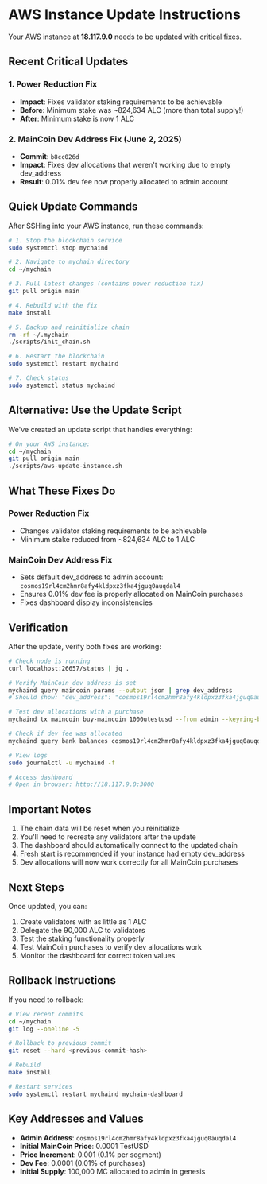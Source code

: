 # AWS Instance Update Instructions

Your AWS instance at **18.117.9.0** needs to be updated with critical fixes.

## Recent Critical Updates

### 1. Power Reduction Fix
- **Impact**: Fixes validator staking requirements to be achievable
- **Before**: Minimum stake was ~824,634 ALC (more than total supply!)
- **After**: Minimum stake is now 1 ALC

### 2. MainCoin Dev Address Fix (June 2, 2025)
- **Commit**: `b8cc026d`
- **Impact**: Fixes dev allocations that weren't working due to empty dev_address
- **Result**: 0.01% dev fee now properly allocated to admin account

## Quick Update Commands

After SSHing into your AWS instance, run these commands:

```bash
# 1. Stop the blockchain service
sudo systemctl stop mychaind

# 2. Navigate to mychain directory
cd ~/mychain

# 3. Pull latest changes (contains power reduction fix)
git pull origin main

# 4. Rebuild with the fix
make install

# 5. Backup and reinitialize chain
rm -rf ~/.mychain
./scripts/init_chain.sh

# 6. Restart the blockchain
sudo systemctl restart mychaind

# 7. Check status
sudo systemctl status mychaind
```

## Alternative: Use the Update Script

We've created an update script that handles everything:

```bash
# On your AWS instance:
cd ~/mychain
git pull origin main
./scripts/aws-update-instance.sh
```

## What These Fixes Do

### Power Reduction Fix
- Changes validator staking requirements to be achievable
- Minimum stake reduced from ~824,634 ALC to 1 ALC

### MainCoin Dev Address Fix
- Sets default dev_address to admin account: `cosmos19rl4cm2hmr8afy4kldpxz3fka4jguq0auqdal4`
- Ensures 0.01% dev fee is properly allocated on MainCoin purchases
- Fixes dashboard display inconsistencies

## Verification

After the update, verify both fixes are working:

```bash
# Check node is running
curl localhost:26657/status | jq .

# Verify MainCoin dev address is set
mychaind query maincoin params --output json | grep dev_address
# Should show: "dev_address": "cosmos19rl4cm2hmr8afy4kldpxz3fka4jguq0auqdal4"

# Test dev allocations with a purchase
mychaind tx maincoin buy-maincoin 1000utestusd --from admin --keyring-backend test --chain-id mychain -y

# Check if dev fee was allocated
mychaind query bank balances cosmos19rl4cm2hmr8afy4kldpxz3fka4jguq0auqdal4

# View logs
sudo journalctl -u mychaind -f

# Access dashboard
# Open in browser: http://18.117.9.0:3000
```

## Important Notes

1. The chain data will be reset when you reinitialize
2. You'll need to recreate any validators after the update
3. The dashboard should automatically connect to the updated chain
4. Fresh start is recommended if your instance had empty dev_address
5. Dev allocations will now work correctly for all MainCoin purchases

## Next Steps

Once updated, you can:
1. Create validators with as little as 1 ALC
2. Delegate the 90,000 ALC to validators
3. Test the staking functionality properly
4. Test MainCoin purchases to verify dev allocations work
5. Monitor the dashboard for correct token values

## Rollback Instructions

If you need to rollback:

```bash
# View recent commits
cd ~/mychain
git log --oneline -5

# Rollback to previous commit
git reset --hard <previous-commit-hash>

# Rebuild
make install

# Restart services
sudo systemctl restart mychaind mychain-dashboard
```

## Key Addresses and Values

- **Admin Address**: `cosmos19rl4cm2hmr8afy4kldpxz3fka4jguq0auqdal4`
- **Initial MainCoin Price**: 0.0001 TestUSD
- **Price Increment**: 0.001 (0.1% per segment)
- **Dev Fee**: 0.0001 (0.01% of purchases)
- **Initial Supply**: 100,000 MC allocated to admin in genesis